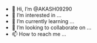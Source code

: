 - 👋 Hi, I’m @AKASH09290
- 👀 I’m interested in ...
- 🌱 I’m currently learning ...
- 💞️ I’m looking to collaborate on ...
- 📫 How to reach me ...

<!---
AKASH09290/AKASH09290 is a ✨ special ✨ repository because its `README.md` (this file) appears on your GitHub profile.
You can click the Preview link to take a look at your changes.
--->

